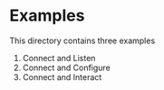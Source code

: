 # Examples
This directory contains three examples

1. Connect and Listen
2. Connect and Configure
3. Connect and Interact